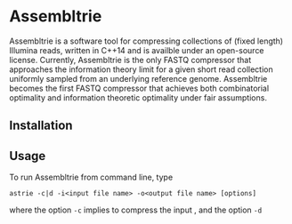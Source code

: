 # Assembltrie
Assembltrie is a software tool for compressing collections of (fixed length) Illumina reads, written in C++14 and is availble under an open-source license. Currently, Assembltrie is the only FASTQ compressor that approaches the information theory limit for a given short read collection uniformly sampled from an underlying reference genome. Assembltrie becomes the first FASTQ compressor that achieves both combinatorial optimality and information theoretic optimality under fair assumptions.

## Installation 
## Usage
To run Assembltrie from command line, type
```
astrie -c|d -i<input file name> -o<output file name> [options]
```
where the option `-c` implies to compress the input , and the option `-d` 
